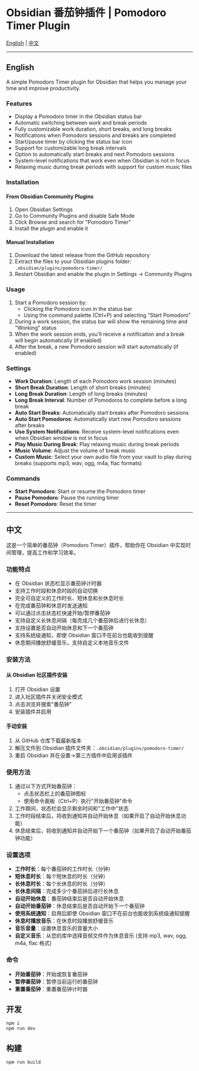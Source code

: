 # Obsidian 番茄钟插件 | Pomodoro Timer Plugin

[English](#english) | [中文](#中文)

---

<a name="english"></a>
## English

A simple Pomodoro Timer plugin for Obsidian that helps you manage your time and improve productivity.

### Features

- Display a Pomodoro timer in the Obsidian status bar
- Automatic switching between work and break periods
- Fully customizable work duration, short breaks, and long breaks
- Notifications when Pomodoro sessions and breaks are completed
- Start/pause timer by clicking the status bar icon
- Support for customizable long break intervals
- Option to automatically start breaks and next Pomodoro sessions
- System-level notifications that work even when Obsidian is not in focus
- Relaxing music during break periods with support for custom music files

### Installation

#### From Obsidian Community Plugins

1. Open Obsidian Settings
2. Go to Community Plugins and disable Safe Mode
3. Click Browse and search for "Pomodoro Timer"
4. Install the plugin and enable it

#### Manual Installation

1. Download the latest release from the GitHub repository
2. Extract the files to your Obsidian plugins folder: `.obsidian/plugins/pomodoro-timer/`
3. Restart Obsidian and enable the plugin in Settings → Community Plugins

### Usage

1. Start a Pomodoro session by:
   - Clicking the Pomodoro icon in the status bar
   - Using the command palette (Ctrl+P) and selecting "Start Pomodoro"
2. During a work session, the status bar will show the remaining time and "Working" status
3. When the work session ends, you'll receive a notification and a break will begin automatically (if enabled)
4. After the break, a new Pomodoro session will start automatically (if enabled)

### Settings

- **Work Duration**: Length of each Pomodoro work session (minutes)
- **Short Break Duration**: Length of short breaks (minutes)
- **Long Break Duration**: Length of long breaks (minutes)
- **Long Break Interval**: Number of Pomodoros to complete before a long break
- **Auto Start Breaks**: Automatically start breaks after Pomodoro sessions
- **Auto Start Pomodoros**: Automatically start new Pomodoro sessions after breaks
- **Use System Notifications**: Receive system-level notifications even when Obsidian window is not in focus
- **Play Music During Break**: Play relaxing music during break periods
- **Music Volume**: Adjust the volume of break music
- **Custom Music**: Select your own audio file from your vault to play during breaks (supports mp3, wav, ogg, m4a, flac formats)

### Commands

- **Start Pomodoro**: Start or resume the Pomodoro timer
- **Pause Pomodoro**: Pause the running timer
- **Reset Pomodoro**: Reset the timer

---

<a name="中文"></a>
## 中文

这是一个简单的番茄钟（Pomodoro Timer）插件，帮助你在 Obsidian 中实现时间管理，提高工作和学习效率。

### 功能特点

- 在 Obsidian 状态栏显示番茄钟计时器
- 支持工作时段和休息时段的自动切换
- 完全可自定义的工作时长、短休息和长休息时长
- 在完成番茄钟和休息时发送通知
- 可以通过点击状态栏快速开始/暂停番茄钟
- 支持自定义长休息间隔（每完成几个番茄钟后进行长休息）
- 支持设置是否自动开始休息和下一个番茄钟
- 支持系统级通知，即使 Obsidian 窗口不在前台也能收到提醒
- 休息期间播放舒缓音乐，支持自定义本地音乐文件

### 安装方法

#### 从 Obsidian 社区插件安装

1. 打开 Obsidian 设置
2. 进入社区插件并关闭安全模式
3. 点击浏览并搜索"番茄钟"
4. 安装插件并启用

#### 手动安装

1. 从 GitHub 仓库下载最新版本
2. 解压文件到 Obsidian 插件文件夹：`.obsidian/plugins/pomodoro-timer/`
3. 重启 Obsidian 并在设置→第三方插件中启用该插件

### 使用方法

1. 通过以下方式开始番茄钟：
   - 点击状态栏上的番茄钟图标
   - 使用命令面板（Ctrl+P）执行"开始番茄钟"命令
2. 工作期间，状态栏会显示剩余时间和"工作中"状态
3. 工作时段结束后，将收到通知并自动开始休息（如果开启了自动开始休息功能）
4. 休息结束后，将收到通知并自动开始下一个番茄钟（如果开启了自动开始番茄钟功能）

### 设置选项

- **工作时长**：每个番茄钟的工作时长（分钟）
- **短休息时长**：每个短休息的时长（分钟）
- **长休息时长**：每个长休息的时长（分钟）
- **长休息间隔**：完成多少个番茄钟后进行长休息
- **自动开始休息**：番茄钟结束后是否自动开始休息
- **自动开始番茄钟**：休息结束后是否自动开始下一个番茄钟
- **使用系统通知**：启用后即使 Obsidian 窗口不在前台也能收到系统级通知提醒
- **休息时播放音乐**：在休息时段播放舒缓音乐
- **音乐音量**：设置休息音乐的音量大小
- **自定义音乐**：从您的库中选择音频文件作为休息音乐 (支持 mp3, wav, ogg, m4a, flac 格式)

### 命令

- **开始番茄钟**：开始或恢复番茄钟
- **暂停番茄钟**：暂停当前运行的番茄钟
- **重置番茄钟**：重置番茄钟计时器

## 开发

```
npm i
npm run dev
```

## 构建

```
npm run build
``` 